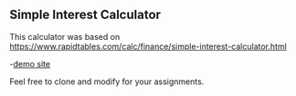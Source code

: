 ## Simple Interest Calculator

This calculator was based on https://www.rapidtables.com/calc/finance/simple-interest-calculator.html

-[demo site](https://artodyto.github.io/simple-interest-calculator/)

Feel free to clone and modify for your assignments.
